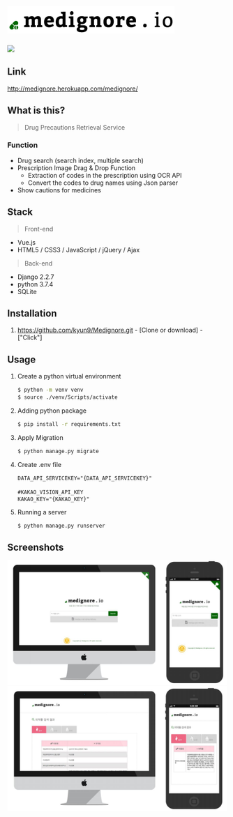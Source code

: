 <h1><img src="./img/logo.png"></h1>
 <img src="https://img.shields.io/badge/Contributors-4-yellow.svg">

## Link

http://medignore.herokuapp.com/medignore/



## What is this?

> Drug Precautions Retrieval Service



### Function

* Drug search (search index, multiple search)
* Prescription Image Drag & Drop Function
  * Extraction of codes in the prescription using OCR API
  * Convert the codes to drug names using Json parser
* Show cautions for medicines



## Stack

> Front-end

* Vue.js
* HTML5 / CSS3 / JavaScript / jQuery / Ajax

> Back-end

* Django 2.2.7
* python 3.7.4
* SQLite



## Installation

1. https://github.com/kyun9/Medignore.git  - [Clone or download] - ["Click"]

   

## Usage

1. Create a python virtual environment

   ```bash
   $ python -m venv venv
   $ source ./venv/Scripts/activate
   ```

2. Adding python package

   ```bash
   $ pip install -r requirements.txt
   ```

3. Apply Migration

   ```bash
   $ python manage.py migrate
   ```

4. Create .env file

   ```
   DATA_API_SERVICEKEY="{DATA_API_SERVICEKEY}"
   
   #KAKAO_VISION_API_KEY
   KAKAO_KEY="{KAKAO_KEY}"  
   ```

5. Running a server

   ```bash
   $ python manage.py runserver
   ```



## Screenshots

<img src="./img/medignore1.JPG">

<img src="./img/medignore2.JPG">

